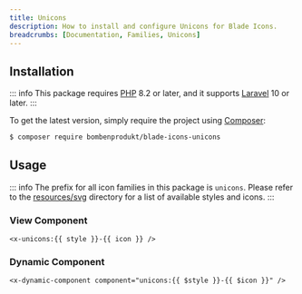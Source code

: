 ```yaml
---
title: Unicons
description: How to install and configure Unicons for Blade Icons.
breadcrumbs: [Documentation, Families, Unicons]
---
```


## Installation

::: info
This package requires [PHP](https://www.php.net/) 8.2 or later, and it supports [Laravel](https://laravel.com/) 10 or later.
:::

To get the latest version, simply require the project using [Composer](https://getcomposer.org/):

```bash
$ composer require bombenprodukt/blade-icons-unicons
```

## Usage

::: info
The prefix for all icon families in this package is `unicons`. Please refer to the [resources/svg](https://github.com/faustbrian/blade-icons-unicons/tree/main/resources/svg) directory for a list of available styles and icons.
:::

### View Component

```blade
<x-unicons:{{ style }}-{{ icon }} />
```

### Dynamic Component

```blade
<x-dynamic-component component="unicons:{{ $style }}-{{ $icon }}" />
```
